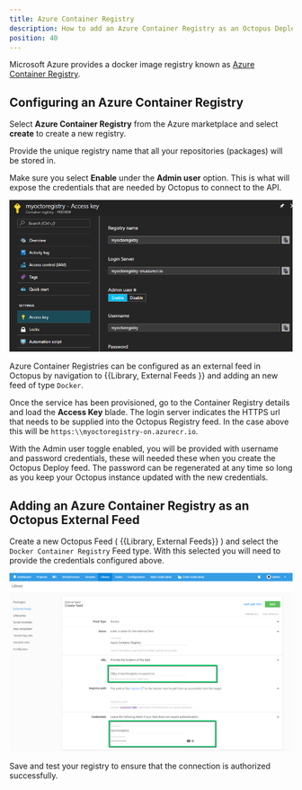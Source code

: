 ```yaml
---
title: Azure Container Registry
description: How to add an Azure Container Registry as an Octopus Deploy feed
position: 40
---
```


Microsoft Azure provides a docker image registry known as [Azure Container Registry](https://azure.microsoft.com/en-au/services/container-registry/).

## Configuring an Azure Container Registry  

Select **Azure Container Registry** from the Azure marketplace and select **create** to create a new registry.

Provide the unique registry name that all your repositories (packages) will be stored in.

Make sure you select **Enable** under the **Admin user** option. This is what will expose the credentials that are needed by Octopus to connect to the API.

![Azure Container Services Access Key blade](images/azure-blade.png "width=500")

Azure Container Registries can be configured as an external feed in Octopus by navigation to {{Library, External Feeds }} and adding an new feed of type `Docker`. 

Once the service has been provisioned, go to the Container Registry details and load the **Access Key** blade. The login server indicates the HTTPS url that needs to be supplied into the Octopus Registry feed. In the case above this will be `https:\\myoctoregistry-on.azurecr.io`.

With the Admin user toggle enabled, you will be provided with username and password credentials, these will needed these when you create the Octopus Deploy feed. The password can be regenerated at any time so long as you keep your Octopus instance updated with the new credentials.

## Adding an Azure Container Registry as an Octopus External Feed
Create a new Octopus Feed ( {{Library, External Feeds}} ) and select the `Docker Container Registry` Feed type. With this selected you will need to provide the credentials configured above.

![Azure Container Services Registry Feed](images/azure-feed.png "width=500")

Save and test your registry to ensure that the connection is authorized successfully.
